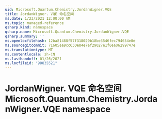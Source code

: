 ```yaml
---
uid: Microsoft.Quantum.Chemistry.JordanWigner.VQE
title: JordanWigner. VQE 命名空间
ms.date: 1/23/2021 12:00:00 AM
ms.topic: managed-reference
qsharp.kind: namespace
qsharp.name: Microsoft.Quantum.Chemistry.JordanWigner.VQE
qsharp.summary: ''
ms.openlocfilehash: 12ba81488f57f318029b18be3546fec794654e0e
ms.sourcegitcommit: 71605ea9cc630e84e7ef29027e1f0ea06299747e
ms.translationtype: MT
ms.contentlocale: zh-CN
ms.lasthandoff: 01/26/2021
ms.locfileid: "98835521"
---
```

# <a name="microsoftquantumchemistryjordanwignervqe-namespace"></a><span data-ttu-id="8d8fe-102">JordanWigner. VQE 命名空间</span><span class="sxs-lookup"><span data-stu-id="8d8fe-102">Microsoft.Quantum.Chemistry.JordanWigner.VQE namespace</span></span>



